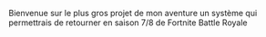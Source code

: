 Bienvenue sur le plus gros projet de mon aventure un système qui permettrais de retourner en saison 7/8 de Fortnite Battle Royale